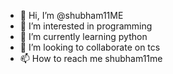 - 👋 Hi, I’m @shubham11ME
- 👀 I’m interested in programming
- 🌱 I’m currently learning python
- 💞️ I’m looking to collaborate on tcs
- 📫 How to reach me shubham11me

<!---
shubham11ME/shubham11ME is a ✨ special ✨ repository because its `README.md` (this file) appears on your GitHub profile.
You can click the Preview link to take a look at your changes.
--->
